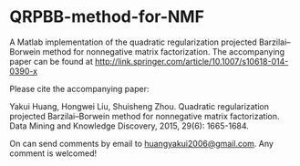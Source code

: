 # QRPBB-method-for-NMF
A Matlab implementation of the quadratic regularization projected Barzilai–Borwein method for nonnegative matrix factorization.
The accompanying paper can be found at 
http://link.springer.com/article/10.1007/s10618-014-0390-x

Please cite the accompanying paper:

Yakui Huang, Hongwei Liu, Shuisheng Zhou. Quadratic regularization projected Barzilai–Borwein method for nonnegative matrix factorization. Data Mining and Knowledge Discovery, 2015, 29(6): 1665-1684.

On can send comments by email to huangyakui2006@gmail.com. Any comment is welcomed!
